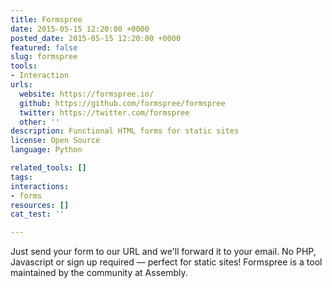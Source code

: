 ```yaml
---
title: Formspree
date: 2015-05-15 12:20:00 +0000
posted_date: 2015-05-15 12:20:00 +0000
featured: false
slug: formspree
tools:
- Interaction
urls:
  website: https://formspree.io/
  github: https://github.com/formspree/formspree
  twitter: https://twitter.com/formspree
  other: ''
description: Functional HTML forms for static sites
license: Open Source
language: Python

related_tools: []
tags:
interactions:
- forms
resources: []
cat_test: ''

---
```

Just send your form to our URL and we'll forward it to your email. No PHP, Javascript or sign up required — perfect for static sites! Formspree is a tool maintained by the community at Assembly.
